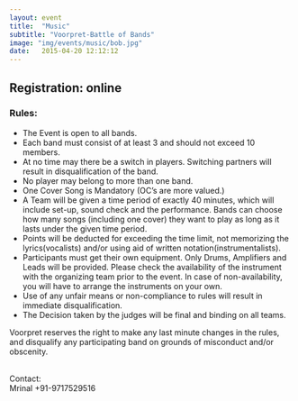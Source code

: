 ```yaml
---
layout: event
title:  "Music"
subtitle: "Voorpret-Battle of Bands"
image: "img/events/music/bob.jpg"
date:   2015-04-20 12:12:12
---
```


## Registration: online

### Rules:

- The Event is open to all  bands.
- Each band must consist of at least 3 and should not exceed 10 members. 
- At no time may there be a switch in players. Switching partners will result in disqualification of the band.
- No player may belong to more than one band.
- One Cover Song is Mandatory (OC’s are more valued.)
- A Team will be given a time period of exactly 40 minutes, which will include set-up, sound check and the performance. Bands can choose how many songs (including one cover) they want to play as long as it lasts under the given time period.
- Points will be deducted for exceeding the time limit, not memorizing the lyrics(vocalists) and/or using aid of  written notation(instrumentalists).
- Participants must get their own equipment. Only Drums, Amplifiers and Leads will be provided.  Please check the availability of the instrument with the organizing team prior to the event. In case of non-availability, you will have to arrange the instruments on your own.
- Use of any unfair means or non-compliance to rules will result in immediate disqualification. 
- The Decision taken by the judges will be final and binding on all teams.

Voorpret reserves the right to make any last minute changes in the rules, and disqualify any participating band on grounds of misconduct and/or obscenity.

<br>Contact: 
<br>Mrinal +91-9717529516
